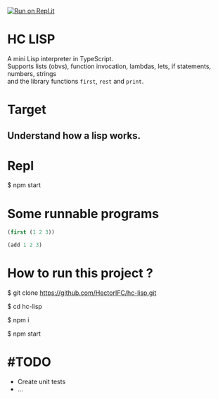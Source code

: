[![Run on Repl.it](https://repl.it/badge/github/HectorIFC/hc-lisp)](https://repl.it/github/HectorIFC/hc-lisp)

# HC LISP

A mini Lisp interpreter in TypeScript.  
Supports lists (obvs), function invocation, lambdas, lets, if statements, numbers, strings  
and the library functions `first`, `rest` and `print`.

# Target

## Understand how a lisp works.

# Repl

$ npm start

# Some runnable programs

```lisp
(first (1 2 3))
```

```lisp
(add 1 2 3)
```

# How to run this project ?

$ git clone https://github.com/HectorIFC/hc-lisp.git

$ cd hc-lisp

$ npm i

$ npm start

# #TODO

- Create unit tests
- ...
